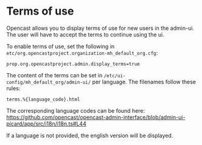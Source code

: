 # Terms of use

Opencast allows you to display terms of use for new users in the admin-ui. The user will have to accept the terms to continue using the ui.

To enable terms of use, set the following in `etc/org.opencastproject.organization-mh_default_org.cfg`:

```
prop.org.opencastproject.admin.display_terms=true
```

The content of the terms can be set in `/etc/ui-config/mh_default_org/admin-ui/` per language. The filenames follow these rules:

```
terms.%{language_code}.html
```

The corresponding language codes can be found here: https://github.com/opencast/opencast-admin-interface/blob/admin-ui-picard/app/src/i18n/i18n.ts#L44

If a language is not provided, the english version will be displayed.
